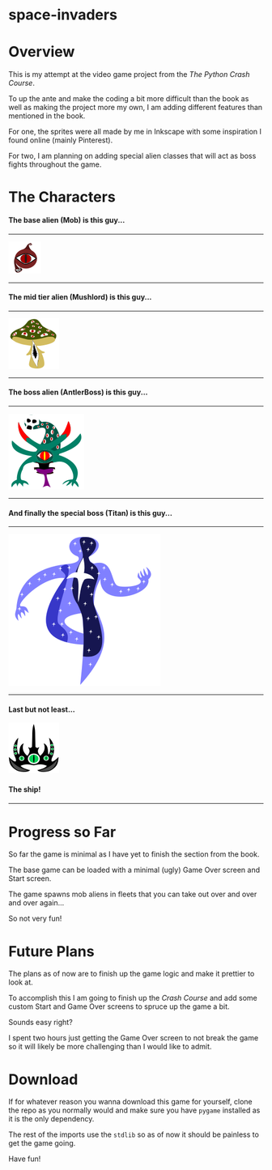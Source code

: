 # space-invaders

# Overview

This is my attempt at the video game project from the _The Python Crash Course_.

To up the ante and make the coding a bit more difficult than the book as well as making the project more my own, I am adding different
features than mentioned in the book.

For one, the sprites were all made by me in Inkscape with some inspiration I found online (mainly Pinterest).

For two, I am planning on adding special alien classes that will act as boss fights throughout the game.

# The Characters

#### The base alien (Mob) is this guy...

---

![Mob](assets/images/alien.png)

---

#### The mid tier alien (Mushlord) is this guy...

---

![Mushlord](assets/images/mushroom_boss.png)

---

#### The boss alien (AntlerBoss) is this guy...

---

![AntlerBoss](assets/images/boss_alien.png)

---

#### And finally the special boss (Titan) is this guy...

---

![Titan](assets/images/titan.png)

---

#### Last but not least...

![Ship](assets/images/ship.png)

#### The ship!

---

# Progress so Far

So far the game is minimal as I have yet to finish the section from the book.

The base game can be loaded with a minimal (ugly) Game Over screen and Start screen.

The game spawns mob aliens in fleets that you can take out over and over and over again...

So not very fun!

# Future Plans

The plans as of now are to finish up the game logic and make it prettier to look at.

To accomplish this I am going to finish up the _Crash Course_ and add some custom Start and Game Over screens
to spruce up the game a bit. 

Sounds easy right? 

I spent two hours just getting the Game Over screen to not break the game so it will likely be more challenging than I
would like to admit.

# Download

If for whatever reason you wanna download this game for yourself, clone the repo as you normally would and make sure you have
`pygame` installed as it is the only dependency.

The rest of the imports use the `stdlib` so as of now it should be painless to get the game going.

Have fun!
